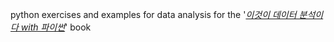 python exercises and examples for data analysis for the '[*이것이 데이터 분석이다 with 파이썬*](https://github.com/yoonkt200/python-data-analysis)' book
